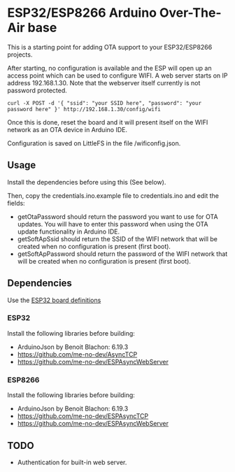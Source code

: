# ESP32/ESP8266 Arduino Over-The-Air base

This is a starting point for adding OTA support to your ESP32/ESP8266 projects. 

After starting, no configuration is available and the ESP will open up an access point which can be used to configure WIFI.
A web server starts on IP address 192.168.1.30. Note that the webserver itself currently is not password protected.

```shell
curl -X POST -d '{ "ssid": "your SSID here", "password": "your password here" }' http://192.168.1.30/config/wifi
```

Once this is done, reset the board and it will present itself on the WIFI network as an OTA device in Arduino IDE.

Configuration is saved on LittleFS in the file /wificonfig.json.

## Usage

Install the dependencies before using this (See below).

Then, copy the credentials.ino.example file to credentials.ino and edit the fields:
- getOtaPassword should return the password you want to use for OTA updates. You will have to enter this password when using the OTA update functionality in Arduino IDE.
- getSoftApSsid should return the SSID of the WIFI network that will be created when no configuration is present (first boot).
- getSoftApPassword should return the password of the WIFI network that will be created when no configuration is present (first boot).


## Dependencies

Use the [ESP32 board definitions](https://docs.espressif.com/projects/arduino-esp32/en/latest/installing.html)

### ESP32
Install the following libraries before building:

- ArduinoJson by Benoit Blachon: 6.19.3
- https://github.com/me-no-dev/AsyncTCP
- https://github.com/me-no-dev/ESPAsyncWebServer

### ESP8266
Install the following libraries before building:

- ArduinoJson by Benoit Blachon: 6.19.3
- https://github.com/me-no-dev/ESPAsyncTCP
- https://github.com/me-no-dev/ESPAsyncWebServer

## TODO
- Authentication for built-in web server.
